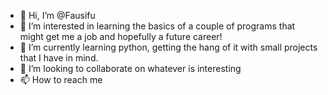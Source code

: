 - 👋 Hi, I’m @Fausifu
- 👀 I’m interested in learning the basics of a couple of programs that might get me a job and hopefully a future career! 
- 🌱 I’m currently learning python, getting the hang of it with small projects that I have in mind. 
- 💞️ I’m looking to collaborate on whatever is interesting 
- 📫 How to reach me 
